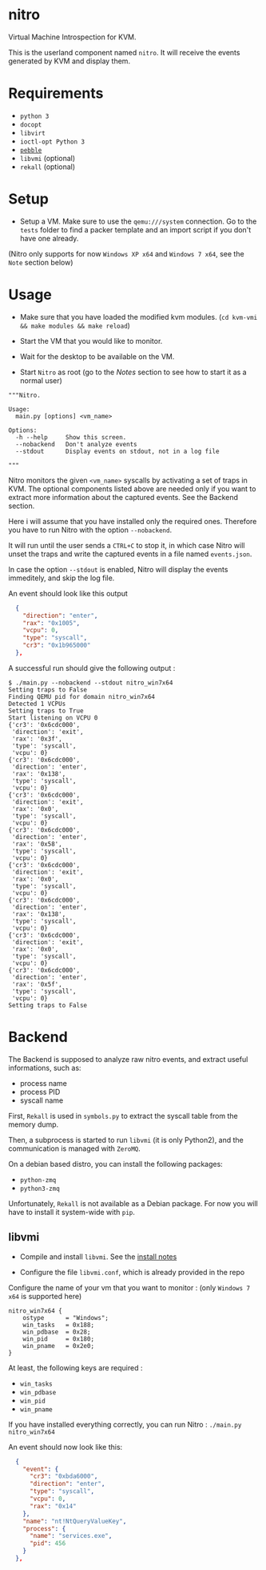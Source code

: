 # nitro

Virtual Machine Introspection for KVM.

This is the userland component named `nitro`.
It will receive the events generated by KVM and display them.

# Requirements

- `python 3`
- `docopt`
- `libvirt`
- `ioctl-opt Python 3`
- [`pebble`](https://pypi.python.org/pypi/Pebble)
- `libvmi` (optional)
- `rekall` (optional)

# Setup

- Setup a VM. Make sure to use the `qemu:///system` connection.
Go to the `tests` folder to find a packer template and an import script if
you don't have one already.

(Nitro only supports for now `Windows XP x64` and `Windows 7 x64`, see the `Note` section below)


# Usage

- Make sure that you have loaded the modified kvm modules. 
(`cd kvm-vmi && make modules && make reload`)

- Start the VM that you would like to monitor.

- Wait for the desktop to be available on the VM.

- Start `Nitro` as root (go to the *Notes* section to see how to start it as a normal user)

~~~
"""Nitro.

Usage:
  main.py [options] <vm_name>

Options:
  -h --help     Show this screen.
  --nobackend   Don't analyze events
  --stdout      Display events on stdout, not in a log file

"""
~~~

Nitro monitors the given `<vm_name>` syscalls by activating a set of traps in KVM.
The optional components listed above are needed only if you want to extract more information
about the captured events. See the Backend section.

Here i will assume that you have installed only the required ones.
Therefore you have to run Nitro with the option `--nobackend`.

It will run until the user sends a `CTRL+C` to stop it, in which case Nitro
will unset the traps and write the captured events in a file named `events.json`.

In case the option `--stdout` is enabled, Nitro will display the events immeditely,
and skip the log file.

An event should look like this output
~~~JSON
  {
    "direction": "enter",
    "rax": "0x1005",
    "vcpu": 0,
    "type": "syscall",
    "cr3": "0x1b965000"
  },
~~~


A successful run should give the following output :

~~~
$ ./main.py --nobackend --stdout nitro_win7x64
Setting traps to False
Finding QEMU pid for domain nitro_win7x64
Detected 1 VCPUs
Setting traps to True
Start listening on VCPU 0
{'cr3': '0x6cdc000',
 'direction': 'exit',
 'rax': '0x3f',
 'type': 'syscall',
 'vcpu': 0}
{'cr3': '0x6cdc000',
 'direction': 'enter',
 'rax': '0x138',
 'type': 'syscall',
 'vcpu': 0}
{'cr3': '0x6cdc000',
 'direction': 'exit',
 'rax': '0x0',
 'type': 'syscall',
 'vcpu': 0}
{'cr3': '0x6cdc000',
 'direction': 'enter',
 'rax': '0x58',
 'type': 'syscall',
 'vcpu': 0}
{'cr3': '0x6cdc000',
 'direction': 'exit',
 'rax': '0x0',
 'type': 'syscall',
 'vcpu': 0}
{'cr3': '0x6cdc000',
 'direction': 'enter',
 'rax': '0x138',
 'type': 'syscall',
 'vcpu': 0}
{'cr3': '0x6cdc000',
 'direction': 'exit',
 'rax': '0x0',
 'type': 'syscall',
 'vcpu': 0}
{'cr3': '0x6cdc000',
 'direction': 'enter',
 'rax': '0x5f',
 'type': 'syscall',
 'vcpu': 0}
Setting traps to False
~~~

# Backend

The Backend is supposed to analyze raw nitro events, and extract useful
informations, such as:
- process name
- process PID
- syscall name

First, `Rekall` is used in `symbols.py` to extract the syscall table from
the memory dump.

Then, a subprocess is started to run `libvmi` (it is only Python2),
and the communication is managed with `ZeroMQ`.

On a debian based distro, you can install the following packages:
- `python-zmq`
- `python3-zmq`

Unfortunately, `Rekall` is not available as a Debian package.
For now you will have to install it system-wide with `pip`.

## libvmi

- Compile and install `libvmi`. See the [install notes](http://libvmi.com/docs/gcode-install.html)

- Configure the file `libvmi.conf`, which is already provided in the repo

Configure the name of your vm that you want to monitor :
(only `Windows 7 x64` is supported here)

~~~
nitro_win7x64 {
    ostype      = "Windows";
    win_tasks   = 0x188;
    win_pdbase  = 0x28;
    win_pid     = 0x180;
    win_pname   = 0x2e0;
}
~~~

At least, the following keys are required :
- `win_tasks`
- `win_pdbase`
- `win_pid`
- `win_pname`

If you have installed everything correctly, you can run Nitro :
`./main.py nitro_win7x64`

An event should now look like this:
~~~JSON
  {
    "event": {
      "cr3": "0xbda6000",
      "direction": "enter",
      "type": "syscall",
      "vcpu": 0,
      "rax": "0x14"
    },
    "name": "nt!NtQueryValueKey",
    "process": {
      "name": "services.exe",
      "pid": 456
    }
  },
~~~

